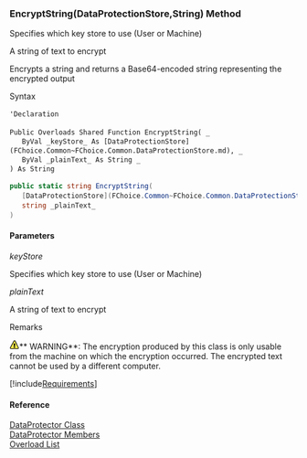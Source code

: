 ﻿### EncryptString(DataProtectionStore,String) Method

Specifies which key store to use (User or Machine)

A string of text to encrypt

Encrypts a string and returns a Base64-encoded string representing the encrypted output

Syntax

```vbnet
'Declaration

Public Overloads Shared Function EncryptString( _
   ByVal _keyStore_ As [DataProtectionStore](FChoice.Common~FChoice.Common.DataProtectionStore.md), _
   ByVal _plainText_ As String _
) As String
```

```csharp
public static string EncryptString( 
   [DataProtectionStore](FChoice.Common~FChoice.Common.DataProtectionStore.md) _keyStore_,
   string _plainText_
)
```

#### Parameters

_keyStore_

Specifies which key store to use (User or Machine)

_plainText_

A string of text to encrypt

Remarks

![warning](/images/warning.gif)** WARNING**:  The encryption produced by this class is only usable from the machine on which the encryption occurred. The encrypted text cannot be used by a different computer.

[!include[Requirements](../partials/requirements.md)]

#### Reference

[DataProtector Class](FChoice.Common~FChoice.Common.DataProtector.md)  
[DataProtector Members](FChoice.Common~FChoice.Common.DataProtector_members.md)  
[Overload List](FChoice.Common~FChoice.Common.DataProtector~EncryptString.md)